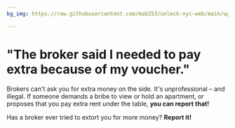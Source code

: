 ```yaml
---
bg_img: https://raw.githubusercontent.com/mab253/unlock-nyc-web/main/uploads/storytelling_website-7.png

---
```

# "The broker said I needed to pay extra because of my voucher."

Brokers can't ask you for extra money on the side. It's unprofessional – and illegal. If someone demands a bribe to view or hold an apartment, or proposes that you pay extra rent under the table, **you can report that!**

Has a broker ever tried to extort you for more money? **Report it!**